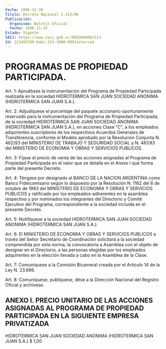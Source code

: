 ```yaml
---
Fecha: 1996-11-20
Título: Decreto Nacional 1.313/96
Publicación:
  Organismo: Boletín Oficial
  Fecha: 1996-11-25
Estado: Vigente
SAIJ: https://www.saij.gob.ar/DN19960001313
Id: 123456789-0abc-313-1000-6991soterced
---
```

# PROGRAMAS DE PROPIEDAD PARTICIPADA.

<a id="1"></a>
Art. 1: Apruébase la instrumentación del Programa de Propiedad Participada realizada en la sociedad HIDROTERMICA SAN JUAN SOCIEDAD ANONIMA (HIDROTERMICA SAN JUAN S.A.).

<a id="2"></a>
Art. 2:  Adjudíquese  el  porcentaje  del  paquete  accionario oportunamente  reservado  para  la  instrumentación del Programa de Propiedad  Participada,  de  la  sociedad   HIDROTERMICA  SAN  JUAN SOCIEDAD ANONIMA (HIDROTERMICA SAN JUAN S.A.),  en  acciones  Clase "C",  a  los  empleados adquirentes suscriptores de los respectivos Acuerdos Generales  de  Transferencia,  conforme el Modelo aprobado por  la Resolución Conjunta N. 462/93 del MINISTERIO  DE  TRABAJO Y SEGURIDAD  SOCIAL y N. 481/93 del MINISTERIO DE ECONOMIA Y OBRAS Y SERVICIOS PUBLICOS.

<a id="3"></a>
Art. 3: Fíjase el precio  de  venta  de  las acciones asignadas al Programa de Propiedad Participada en el valor  que se detalla en el Anexo I que forma parte del presente Decreto.

<a id="4"></a>
Art. 4: Téngase por designado al BANCO DE LA NACION ARGENTINA como Banco  Fideicomisario según lo dispuesto por la Resolución N. 1162 del 6 de  octubre  de  1993  del  MINISTERIO  DE ECONOMIA Y OBRAS Y SERVICIOS PUBLICOS y ratificado por los empleados-adherentes  en la asamblea  respectiva y por nominados los integrantes del Directorio y Comité Ejecutivo  del  Programa,  correspondiente  a la sociedad incluida en el presente Decreto.

<a id="5"></a>
Art. 5: Notifíquese a la sociedad HIDROTERMICA SAN JUAN  SOCIEDAD ANONIMA (HIDROTERMICA SAN JUAN S.A.).

<a id="6"></a>
Art.  6: El MINISTERIO DE ECONOMIA Y OBRAS Y SERVICIOS PUBLICOS  a través  del  Señor  Secretario  de  Coordinación  solicitará  a  la sociedad comprendida por esta norma, la convocatoria a Asamblea con el objeto de designar en el Directorio, a las personas elegidas por los  empleados  adquirentes  en  la  elección  llevada a cabo en la Asamblea de la Clase.

<a id="7"></a>
Art. 7: Comuníquese a la Comisión Bicameral creada por el Artículo 14 de la Ley N. 23.696.

<a id="8"></a>
Art. 8: Comuníquese, publíquese, dése a la Dirección Nacional del Registro Oficial y archívese.

## ANEXO I. PRECIO UNITARIO DE LAS ACCIONES ASIGNADAS AL PROGRAMA DE PROPIEDAD PARTICIPADA EN LA SIGUIENTE EMPRESA PRIVATIZADA

<a id="1"></a>
HIDROTERMICA SAN JUAN SOCIEDAD  ANONIMA (HIDROTERMICA SAN JUAN S.A.)             $ 1,00